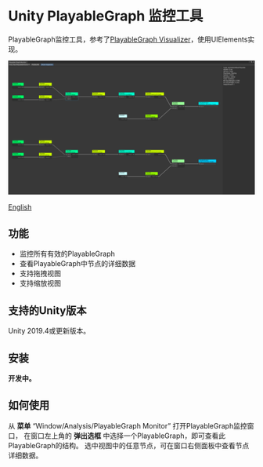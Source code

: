 # Unity PlayableGraph 监控工具

PlayableGraph监控工具，参考了[PlayableGraph Visualizer](https://github.com/Unity-Technologies/graph-visualizer)，使用UIElements实现。

![PlayableGraph Monitor](./Documents/imgs/img_sample_playablegraph_monitor.png)

[English](./README.md)

## 功能

- 监控所有有效的PlayableGraph
- 查看PlayableGraph中节点的详细数据
- 支持拖拽视图
- 支持缩放视图

## 支持的Unity版本

Unity 2019.4或更新版本。

## 安装

**开发中。**

## 如何使用

从 **菜单** “Window/Analysis/PlayableGraph Monitor” 打开PlayableGraph监控窗口，
在窗口左上角的 **弹出选框** 中选择一个PlayableGraph，即可查看此PlayableGraph的结构。
选中视图中的任意节点，可在窗口右侧面板中查看节点详细数据。
